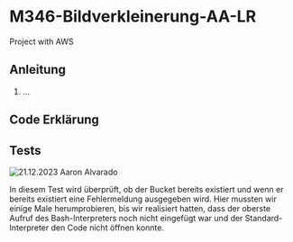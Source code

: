 # M346-Bildverkleinerung-AA-LR
Project with AWS
## Anleitung
1. ...
## Code Erklärung
## Tests
![21.12.2023 Aaron Alvarado](Test1.png "Test 1")


In diesem Test wird überprüft, ob der Bucket bereits existiert und wenn er bereits existiert eine Fehlermeldung ausgegeben wird. Hier mussten wir einige Male herumprobieren, bis wir realisiert hatten, dass der oberste Aufruf des Bash-Interpreters noch nicht eingefügt war und der Standard-Interpreter den Code nicht öffnen konnte.

